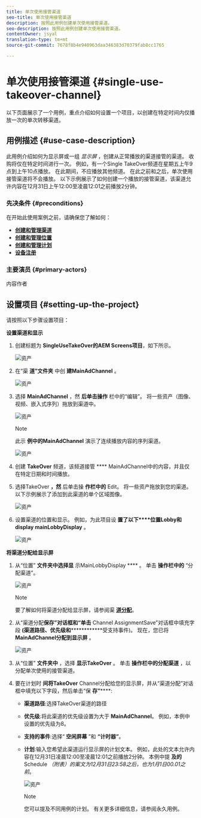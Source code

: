 ```yaml
---
title: 单次使用接管渠道
seo-title: 单次使用接管渠道
description: 按照此用例创建单次使用接管渠道。
seo-description: 按照此用例创建单次使用接管渠道。
contentOwner: jsyal
translation-type: tm+mt
source-git-commit: 7678f8b4e940963daa346383d70379fab8cc1765

---
```



# 单次使用接管渠道 {#single-use-takeover-channel}

以下页面展示了一个用例，重点介绍如何设置一个项目，以创建在特定时间内仅播放一次的单次转移渠道。


## 用例描述 {#use-case-description}

此用例介绍如何为显示屏或一组 *显示屏* ，创建从正常播放的渠道接管的渠道。 收购将仅在特定时间进行一次。
例如，有一个Single TakeOver频道在星期五上午9点到上午10点播放。 在此期间，不应播放其他频道。 在此之前和之后，单次使用接管渠道将不会播放。 以下示例展示了如何创建一个播放的接管渠道，该渠道允许内容在12月31日上午12:00至凌晨12:01之前播放2分钟。

### 先决条件 {#preconditions}

在开始此使用案例之前，请确保您了解如何：

* **[创建和管理渠道](managing-channels.md)**
* **[创建和管理位置](managing-locations.md)**
* **[创建和管理计划](managing-schedules.md)**
* **[设备注册](device-registration.md)**

### 主要演员 {#primary-actors}

内容作者

## 设置项目 {#setting-up-the-project}

请按照以下步骤设置项目：

**设置渠道和显示**

1. 创建标题为 **SingleUseTakeOver的AEM Screens项目**，如下所示。

   ![资产](assets/single-takeover1.png)

1. 在“渠 **道”文件夹** 中创 **建MainAdChannel** 。

   ![资产](assets/single-takeover2.png)

1. 选择 **MainAdChannel** ，然 **后单击操作** 栏中的“编辑”。 将一些资产（图像、视频、嵌入式序列）拖放到渠道中。

   ![资产](assets/single-takeover2.png)


   >[!NOTE]
   >此示 **例中的MainAdChannel** 演示了连续播放内容的序列渠道。

   ![资产](assets/single-takeover3.png)

1. 创建 **TakeOver** 频道，该频道接管 **** MainAdChannel中的内容，并且仅在特定日期和时间播放。

1. 选择TakeOver **，然** 后单击操 **作栏中的** Edit。 将一些资产拖放到您的渠道。 以下示例展示了添加到此渠道的单个区域图像。

   ![资产](assets/single-takeover4.png)

1. 设置渠道的位置和显示。 例如，为此项目设 **置了以下****位置Lobby和display mainLobbyDisplay** 。

   ![资产](assets/single-takeover5.png)

**将渠道分配给显示屏**

1. 从“位置” **文件夹中选择显** 示MainLobbyDisplay **** 。 单击 **操作栏中的** “分配渠道”。

   ![资产](assets/single-takeover6.png)

   >[!NOTE]
   >要了解如何将渠道分配给显示屏，请参阅渠 **[道分配](channel-assignment.md)**。

1. 从“渠道分配&#x200B;**保存”对话框和“单击** Channel AssignmentSave”对话框中填充字段 **(渠道路径、优先级和**************&#x200B;受支持事件)。 现在，您已将 **MainAdChannel分配到显示屏** 。

   ![资产](assets/single-takeover7.png)

1. 从“位置” **文件夹中** ，选择 **显示TakeOver** 。 单击 **操作栏中的分配渠道** ，以分配单次使用的接管渠道。

1. 要在计划时 **间将TakeOver** Channel分配给您的显示屏，并从“渠道分配”对话框中填充以下字段，然后单击“保 **存”******:

   * **渠道路径**:选择TakeOver渠道的路径
   * **优先级**:将此渠道的优先级设置为大于 **MainAdChannel**。 例如，本例中设置的优先级为8。
   * **支持的事件**:选择“ **空闲屏幕** ”和 **“计时器”**。
   * **计划**:输入您希望此渠道运行显示屏的计划文本。 例如，此处的文本允许内容在12月31日凌晨12:00至凌晨12:01之前播放2分钟。
本例中提 **及的** Schedule *（附表）的案文为12月31日23:58之后，也为1月1日00.01之前*。

      ![资产](assets/single-takeover8.png)

      >[!NOTE]
      >您可以提及不同用例的计划。 有关更多详细信息，请参阅永久用例。